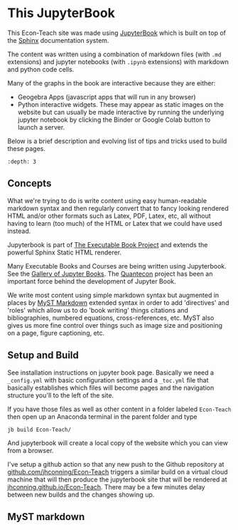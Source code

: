 # This JupyterBook

This Econ-Teach site was made using [JupyterBook](https://jupyterbook.org/intro.html) which is built on top of the [Sphinx](https://www.sphinx-doc.org/en/master/) documentation system. 

The content was written using a combination of markdown files (with `.md` extensions) and jupyter notebooks (with `.ipynb` extensions) with markdown and python code cells.  

Many of the graphs in the book are interactive because they are either:
- Geogebra Apps (javascript apps that will run in any browser) 
- Python interactive widgets.  These may appear as static images on the website but can usually be made interactive by running the underlying jupyter notebook by clicking the Binder or Google Colab button to launch a server.


Below is a brief description and evolving list of tips and tricks used to build these pages.

```{contents}
:depth: 3
```

## Concepts

What we're trying to do is write content using easy human-readable markdown syntax and then regularly convert that to fancy looking rendered HTML and/or other formats such as Latex, PDF, Latex, etc, all without having to learn (too much) of the HTML or Latex that we could have used instead.

Jupyterbook is part of [The Executable Book Project](https://executablebooks.org/en/latest/) and extends the powerful Sphinx Static HTML renderer.

Many Executable Books and Courses are being written using Jupyterbook. See the [Gallery of Jupyter Books](https://executablebooks.org/en/latest/gallery.html).  The [Quantecon](https://quantecon.org/) project has been an important force behind the development of Jupyter Book.

We write most content using simple markdown syntax but augmented in places by [MyST Markdown](https://jupyterbook.org/content/myst.html) extended syntax in order to add 'directives' and 'roles' which allow us to do 'book writing' things citations and bibliographies, numbered equations, cross-references, etc. MyST also gives us more fine control over things such as image size and positioning on a page, figure captioning, etc.

## Setup and Build

See installation instructions on jupyter book page.  Basically we need a `_config.yml` with basic configuration settings and a `_toc.yml` file that basically establishes which files will become pages and the navigation structure you'll to the left of the site.

If you have those files as well as other content in a folder labeled `Econ-Teach` then open up an Anaconda terminal in the parent folder and type

`jb build Econ-Teach/`

And jupyterbook will create a local copy of the website which you can view from a browser.  

I've setup a github action so that any new push to the Github repository at [github.com/jhconning/Econ-Teach](https://github.com/jhconning/Econ-Teach) triggers a similar build on a virtual cloud machine that will then produce the jupyterbook site that will be rendered at [jhconning.github.io/Econ-Teach](https://jhconning.github.io/Econ-Teach).  There may be a few minutes delay between new builds and the changes showing up. 

## MyST markdown


